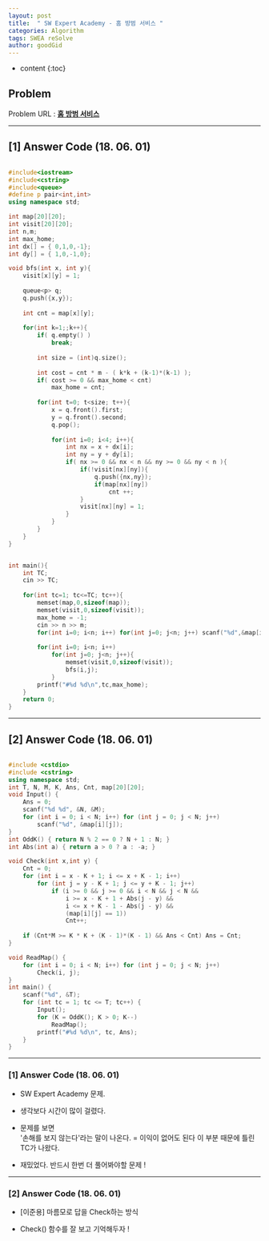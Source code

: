 ```yaml
---
layout: post
title:  " SW Expert Academy - 홈 방범 서비스 "
categories: Algorithm
tags: SWEA reSolve
author: goodGid
---
```

* content
{:toc}


## Problem 
Problem URL : **[홈 방범 서비스](https://www.swexpertacademy.com/main/code/problem/problemDetail.do?contestProbId=AV5V61LqAf8DFAWu)**

---

## [1] Answer Code (18. 06. 01)

``` cpp

#include<iostream>
#include<cstring>
#include<queue>
#define p pair<int,int>
using namespace std;

int map[20][20];
int visit[20][20];
int n,m;
int max_home;
int dx[] = { 0,1,0,-1};
int dy[] = { 1,0,-1,0};

void bfs(int x, int y){
    visit[x][y] = 1;
    
    queue<p> q;
    q.push({x,y});
    
    int cnt = map[x][y];
    
    for(int k=1;;k++){
        if( q.empty() )
            break;
        
        int size = (int)q.size();
        
        int cost = cnt * m - ( k*k + (k-1)*(k-1) );
        if( cost >= 0 && max_home < cnt)
            max_home = cnt;
        
        for(int t=0; t<size; t++){
            x = q.front().first;
            y = q.front().second;
            q.pop();
            
            for(int i=0; i<4; i++){
                int nx = x + dx[i];
                int ny = y + dy[i];
                if( nx >= 0 && nx < n && ny >= 0 && ny < n ){
                    if(!visit[nx][ny]){
                        q.push({nx,ny});
                        if(map[nx][ny])
                            cnt ++;
                    }
                    visit[nx][ny] = 1;
                }
            }
        }
    }
}


int main(){
    int TC;
    cin >> TC;
    
    for(int tc=1; tc<=TC; tc++){
        memset(map,0,sizeof(map));
        memset(visit,0,sizeof(visit));
        max_home = -1;
        cin >> n >> m;
        for(int i=0; i<n; i++) for(int j=0; j<n; j++) scanf("%d",&map[i][j]);
        
        for(int i=0; i<n; i++)
            for(int j=0; j<n; j++){
                memset(visit,0,sizeof(visit));
                bfs(i,j);
            }
        printf("#%d %d\n",tc,max_home);
    }
    return 0;
}


```


---

## [2] Answer Code (18. 06. 01)

``` cpp

#include <cstdio>
#include <cstring>
using namespace std;
int T, N, M, K, Ans, Cnt, map[20][20];
void Input() {
    Ans = 0;
    scanf("%d %d", &N, &M);
    for (int i = 0; i < N; i++) for (int j = 0; j < N; j++)
        scanf("%d", &map[i][j]);
}
int OddK() { return N % 2 == 0 ? N + 1 : N; }
int Abs(int a) { return a > 0 ? a : -a; }

void Check(int x,int y) {
    Cnt = 0;
    for (int i = x - K + 1; i <= x + K - 1; i++)
        for (int j = y - K + 1; j <= y + K - 1; j++)
            if (i >= 0 && j >= 0 && i < N && j < N &&
                i >= x - K + 1 + Abs(j - y) &&
                i <= x + K - 1 - Abs(j - y) &&
                (map[i][j] == 1))
                Cnt++;
    
    if (Cnt*M >= K * K + (K - 1)*(K - 1) && Ans < Cnt) Ans = Cnt;
}

void ReadMap() {
    for (int i = 0; i < N; i++) for (int j = 0; j < N; j++)
        Check(i, j);
}
int main() {
    scanf("%d", &T);
    for (int tc = 1; tc <= T; tc++) {
        Input();
        for (K = OddK(); K > 0; K--)
            ReadMap();
        printf("#%d %d\n", tc, Ans);
    }
}

```

---

### [1] Answer Code (18. 06. 01)

* SW Expert Academy 문제.

* 생각보다 시간이 많이 걸렸다.

* 문제를 보면 <br> '손해를 보지 않는다'라는 말이 나온다. = 이익이 없어도 된다 이 부분 때문에 틀린 TC가 나왔다. 

* 재밌었다. 반드시 한번 더 풀어봐야할 문제 ! 

---

### [2] Answer Code (18. 06. 01)

* [이준용] 마름모로 답을 Check하는 방식

* Check() 함수를 잘 보고 기억해두자 ! 
